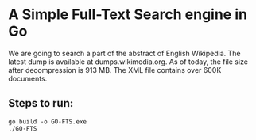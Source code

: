 # A Simple Full-Text Search engine in Go

We are going to search a part of the abstract of English Wikipedia. The latest dump is available at dumps.wikimedia.org. As of today, the file size after decompression is 913 MB. The XML file contains over 600K documents.

## Steps to run:
```
go build -o GO-FTS.exe
./GO-FTS
```

